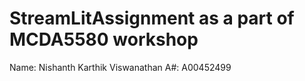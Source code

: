 # StreamLitAssignment as a part of MCDA5580 workshop

Name: Nishanth Karthik Viswanathan
A#: A00452499
